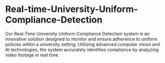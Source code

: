 # Real-time-University-Uniform-Compliance-Detection
Our Real-Time University Uniform Compliance Detection system is an innovative solution designed to monitor and ensure adherence to uniform policies within a university setting. Utilizing advanced computer vision and AI technologies, the system accurately identifies compliance by analyzing video footage in real time.
